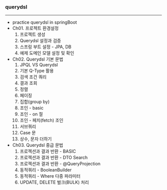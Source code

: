 ### querydsl
***
  + practice querydsl in springBoot
  + Ch01. 프로젝트 환경설정 
    1. 프로젝트 생성 
    2. Querydsl 설정과 검증
    3. 스프링 부트 설정 - JPA, DB
    4. 예제 도메인 모델 설정 및 확인
  + Ch02. Querydsl 기본 문법
    1. JPQL VS Querydsl
    2. 기본 Q-Type 활용
    3. 검색 조건 쿼리
    4. 결과 조회
    5. 정렬
    6. 페이징
    7. 집합(group by)
    8. 조인 - basic
    9. 조인 - on 절
    10. 조인 - 페치(fetch) 조인
    11. 서브쿼리
    12. Case 문
    13. 상수, 문자 더하기
  + Ch03. Querydsl 중급 문법
    1. 프로젝션과 결과 반환 - BASIC
    2. 프로젝션과 결과 반환 - DTO Search
    3. 프로젝션과 결과 반환 - @QueryProjection
    4. 동적쿼리 - BooleanBuilder
    5. 동적쿼리 - Where 다중 파라미터
    6. UPDATE, DELETE 벌크(BULK) 처리